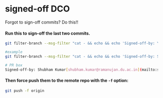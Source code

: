 # signed-off DCO

Forgot to sign-off commits? Do this!!

#### Run this to sign-off the last two commits.

```bash
git filter-branch --msg-filter "cat - && echo && echo 'Signed-off-by: Your Name <Your.Name@example.com>'" HEAD~2..HEAD
```
```bash
#example
git filter-branch --msg-filter "cat - && echo && echo 'Signed-off-by: Shubham Kumar shubham.kumar@ramanujan.du.ac.in'" HEAD~2..HEAD

# PR box
Signed-off-by: Shubham Kumar[shubham.kumar@ramanujan.du.ac.in](mailto:shubham.kumar@ramanujan.du.ac.in)
```

#### Then force push them to the remote repo with the `-f` option:

```bash
git push -f origin
```
